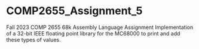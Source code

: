 # COMP2655_Assignment_5
Fall 2023 COMP 2655 68k Assembly Language Assignment
Implementation of a 32-bit IEEE floating point library for the MC68000 to print and add these types of values.
